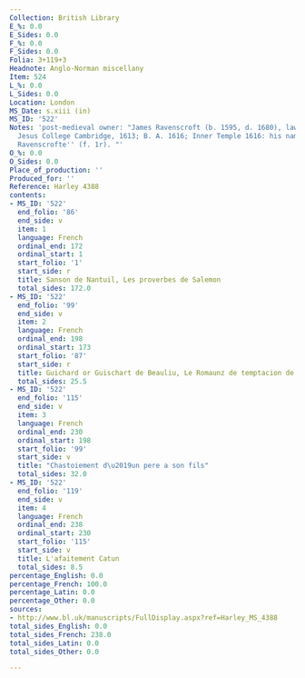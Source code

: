 ```yaml
---
Collection: British Library
E_%: 0.0
E_Sides: 0.0
F_%: 0.0
F_Sides: 0.0
Folia: 3+119+3
Headnote: Anglo-Norman miscellany
Item: 524
L_%: 0.0
L_Sides: 0.0
Location: London
MS_Date: s.xiii (in)
MS_ID: '522'
Notes: 'post-medieval owner: "James Ravenscroft (b. 1595, d. 1680), lawyer and merchant,
  Jesus College Cambridge, 1613; B. A. 1616; Inner Temple 1616: his name ''Jacobus
  Ravenscrofte'' (f. 1r). "'
O_%: 0.0
O_Sides: 0.0
Place_of_production: ''
Produced_for: ''
Reference: Harley 4388
contents:
- MS_ID: '522'
  end_folio: '86'
  end_side: v
  item: 1
  language: French
  ordinal_end: 172
  ordinal_start: 1
  start_folio: '1'
  start_side: r
  title: Sanson de Nantuil, Les proverbes de Salemon
  total_sides: 172.0
- MS_ID: '522'
  end_folio: '99'
  end_side: v
  item: 2
  language: French
  ordinal_end: 198
  ordinal_start: 173
  start_folio: '87'
  start_side: r
  title: Guichard or Guischart de Beauliu, Le Romaunz de temptacion de secle
  total_sides: 25.5
- MS_ID: '522'
  end_folio: '115'
  end_side: v
  item: 3
  language: French
  ordinal_end: 230
  ordinal_start: 198
  start_folio: '99'
  start_side: v
  title: "Chastoiement d\u2019un pere a son fils"
  total_sides: 32.0
- MS_ID: '522'
  end_folio: '119'
  end_side: v
  item: 4
  language: French
  ordinal_end: 238
  ordinal_start: 230
  start_folio: '115'
  start_side: v
  title: L'afaitement Catun
  total_sides: 8.5
percentage_English: 0.0
percentage_French: 100.0
percentage_Latin: 0.0
percentage_Other: 0.0
sources:
- http://www.bl.uk/manuscripts/FullDisplay.aspx?ref=Harley_MS_4388
total_sides_English: 0.0
total_sides_French: 238.0
total_sides_Latin: 0.0
total_sides_Other: 0.0

---
```

